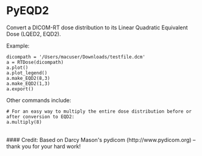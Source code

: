 


# PyEQD2
Convert a DICOM-RT dose distribution to its Linear Quadratic Equivalent Dose (LQED2, EQD2).

Example:
```
dicompath = '/Users/macuser/Downloads/testfile.dcm'
a = RTDose(dicompath)
a.plot()
a.plot_legend()
a.make_EQD2(8,3)
a.make_EQD2(1,3)
a.export()
```

Other commands include:
```
# For an easy way to multiply the entire dose distribution before or after conversion to EQD2:
a.multiply(8)
```

<br />
#### Credit: 
Based on Darcy Mason's pydicom (http://www.pydicom.org) – thank you for your hard work!
